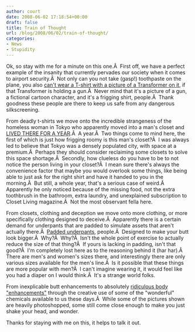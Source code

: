 ```yaml
---
author: court
date: 2008-06-02 17:18:54+00:00
draft: false
title: Train of Thought
url: /blog/2008/06/02/train-of-thought/
categories:
- News
- Stupidity
---
```


Ok, so stay with me for a minute on this one.Â  First off, we have a perfect example of the insanity that currently pervades our society when it comes to airport security.Â  Not only can you not take (gasp!) toothpaste on the plane, you also [can't wear a T-shirt with a picture of a Transformer on it](http://feeds.feedburner.com/~r/boingboing/iBag/~3/301654470/tshirt-with-picture.html), if that Transformer is holding a gun.Â  Never mind that it's a picture of a gun, a fictional cartoon character, and it's a frigging shirt, people.Â  Thank goodness these people are there to keep us safe from any dangerous silkscreening.

From deadly t-shirts we move onto the incredible strangeness of the homeless woman in Tokyo who apparently moved into a man's closet and [LIVED THERE FOR A YEAR](http://cnews.canoe.ca/CNEWS/WeirdNews/2008/05/30/5721351.html).Â  A year.Â  Two things come to mind here, the first of which is just how frigging roomy is this man's closet?Â  I was always led to believe that Tokyo was a densely populated city, with space at a premium.Â  Perhaps they should consider reclaiming some closets to solve this space shortage.Â  Secondly, how clueless do you have to be to not notice the person living in your closet?Â  I mean sure there's always the convenience factor that maybe you would overlook some things, like being able to just ask for the right shirt and have it handed to you in the morning.Â  But still, a whole year, that's a serious case of weird.Â  Apparently he only noticed because of the missing food, not the extra toothbrush in the bathroom, extra laundry, and unexplained subscription to Closet Living magazine.Â  Not the most observant fella here.

From closets, clothing and deception we move onto more clothing, or more specifically clothing designed to deceive.Â  Apparently there is a certain demand for underpants that are padded to simulate assets that aren't actually there.Â  [Padded underpants](http://www.bottomsup.ca), people.Â  Designed to make your butt look bigger.Â  Why?Â  Why?Â  Isn't the whole point of exercise to actually reduce the size of that thing?Â  If yours is lacking in padding, isn't that good?Â  I'm completely lost here as to the reasoning behind it (har har).Â  There are men's and women's sizes there, and interestingly there are only various sizes available for the men's line.Â  Is it possible that these things are more popular with men?Â  I can't imagine wearing it, it would feel like you had a diaper on I would think.Â  It's a strange world folks.

From inexplicable butt enhancements to absolutely [ridiculous body "enhancements"](http://www.lifeinthefastlane.ca/when-bodybuilding-and-steroids-go-too-far/offbeat-news) through the creative use of some of the "wonderful" chemicals available to us these days.Â  While some of the pictures shown are heavily photoshopped, some still come close enough to make you just shake your head, and wonder.

Thanks for staying with me on this, it helps to talk it out.
